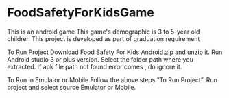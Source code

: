 # FoodSafetyForKidsGame




This is an android game 
This game's demographic is 3 to 5-year old children 
This project is developed as part of graduation requirement 



To Run Project 
Download Food Safety For Kids Android.zip and unzip it.
Run Android studio 3 or plus version.
Select the folder path where you extracted.
If apk file path not found error comes , do ignore it.

To Run in Emulator or Mobile 
Follow the above steps ”To Run Project”.
Run project and select source Emulator or Mobile.

